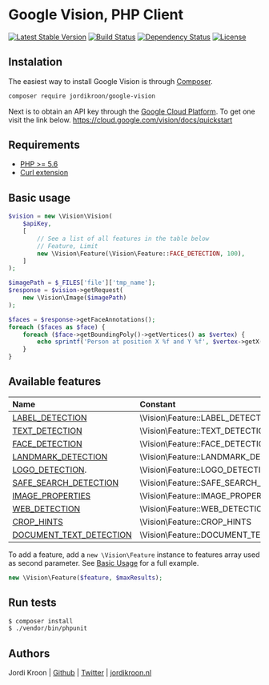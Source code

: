 Google Vision, PHP Client
=========================

[![Latest Stable Version](https://poser.pugx.org/jordikroon/google-vision/v/stable)](https://packagist.org/packages/jordikroon/google-vision)
[![Build Status](https://travis-ci.org/jordikroon/Php-Google-Vision-Api.svg?branch=master)](https://travis-ci.org/jordikroon/Php-Google-Vision-Api)
[![Dependency Status](https://www.versioneye.com/user/projects/588bdad0c64626002e5d6baf/badge.svg?style=flat-square)](https://www.versioneye.com/user/projects/588bdad0c64626002e5d6baf)
[![License](https://poser.pugx.org/jordikroon/google-vision/license)](https://packagist.org/packages/jordikroon/google-vision)

## Instalation

The easiest way to install Google Vision is through [Composer](http://getcomposer.org).

```bash
composer require jordikroon/google-vision
```

Next is to obtain an API key through the [Google Cloud Platform](https://cloud.google.com). To get one visit the link below.
https://cloud.google.com/vision/docs/quickstart

Requirements
------------
 - [PHP >= 5.6](http://php.net/releases/5_6_0.php)
 - [Curl extension](http://php.net/manual/en/curl.installation.php)

Basic usage
-----------

```php
$vision = new \Vision\Vision(
    $apiKey, 
    [
        // See a list of all features in the table below
        // Feature, Limit
        new \Vision\Feature(\Vision\Feature::FACE_DETECTION, 100),
    ]
);

$imagePath = $_FILES['file']['tmp_name'];
$response = $vision->getRequest(
    new \Vision\Image($imagePath)
);

$faces = $response->getFaceAnnotations();
foreach ($faces as $face) {
    foreach ($face->getBoundingPoly()->getVertices() as $vertex) {
        echo sprintf('Person at position X %f and Y %f', $vertex->getX(), $vertex->getY());
    }
}
```

Available features
------------------

| Name                                                                                | Constant                                  |
| :-----------------------------------------------------------------------------------| :---------------------------------------- |
| [LABEL_DETECTION](https://cloud.google.com/vision/docs/detecting-labels)            | \Vision\Feature::LABEL_DETECTION          |
| [TEXT_DETECTION](https://cloud.google.com/vision/docs/detecting-text)               | \Vision\Feature::TEXT_DETECTION           |
| [FACE_DETECTION](https://cloud.google.com/vision/docs/detecting-faces)              | \Vision\Feature::FACE_DETECTION           |
| [LANDMARK_DETECTION](https://cloud.google.com/vision/docs/detecting-landmarks)      | \Vision\Feature::LANDMARK_DETECTION       |
| [LOGO_DETECTION](https://cloud.google.com/vision/docs/detecting-logos).             | \Vision\Feature::LOGO_DETECTION           |
| [SAFE_SEARCH_DETECTION](https://cloud.google.com/vision/docs/detecting-safe-search) | \Vision\Feature::SAFE_SEARCH_DETECTION    |
| [IMAGE_PROPERTIES](https://cloud.google.com/vision/docs/detecting-properties)       | \Vision\Feature::IMAGE_PROPERTIES         |
| [WEB_DETECTION](https://cloud.google.com/vision/docs/detecting-web)                 | \Vision\Feature::WEB_DETECTION            |
| [CROP_HINTS](https://cloud.google.com/vision/docs/detecting-crop-hints)             | \Vision\Feature::CROP_HINTS               |
| [DOCUMENT_TEXT_DETECTION](https://cloud.google.com/vision/docs/detecting-fulltext)  | \Vision\Feature::DOCUMENT_TEXT_DETECTION  |

To add a feature, add a `new \Vision\Feature` instance to features array used as second parameter. See [Basic Usage](#Basic-Usage) for a full example.
```php
new \Vision\Feature($feature, $maxResults);
```

Run tests
---------

```bash
$ composer install
$ ./vendor/bin/phpunit 
```

Authors
-------
Jordi Kroon | [Github](https://github.com/jordikroon) | [Twitter](https://twitter.com/jordi12100) | [jordikroon.nl](https://jordikroon.nl)
